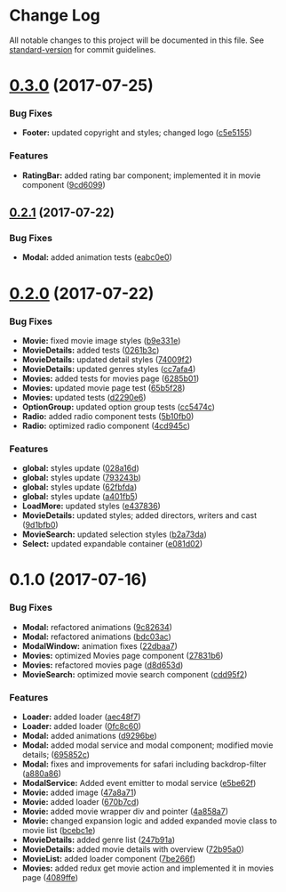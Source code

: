 # Change Log

All notable changes to this project will be documented in this file. See [standard-version](https://github.com/conventional-changelog/standard-version) for commit guidelines.

<a name="0.3.0"></a>
# [0.3.0](https://github.com/awinogrodzki/tmdb-client/compare/v0.2.1...v0.3.0) (2017-07-25)


### Bug Fixes

* **Footer:** updated copyright and styles; changed logo ([c5e5155](https://github.com/awinogrodzki/tmdb-client/commit/c5e5155))


### Features

* **RatingBar:** added rating bar component; implemented it in movie component ([9cd6099](https://github.com/awinogrodzki/tmdb-client/commit/9cd6099))



<a name="0.2.1"></a>
## [0.2.1](https://github.com/awinogrodzki/tmdb-client/compare/v0.2.0...v0.2.1) (2017-07-22)


### Bug Fixes

* **Modal:** added animation tests ([eabc0e0](https://github.com/awinogrodzki/tmdb-client/commit/eabc0e0))



<a name="0.2.0"></a>
# [0.2.0](https://github.com/awinogrodzki/tmdb-client/compare/v0.1.0...v0.2.0) (2017-07-22)


### Bug Fixes

* **Movie:** fixed movie image styles ([b9e331e](https://github.com/awinogrodzki/tmdb-client/commit/b9e331e))
* **MovieDetails:** added tests ([0261b3c](https://github.com/awinogrodzki/tmdb-client/commit/0261b3c))
* **MovieDetails:** updated detail styles ([74009f2](https://github.com/awinogrodzki/tmdb-client/commit/74009f2))
* **MovieDetails:** updated genres styles ([cc7afa4](https://github.com/awinogrodzki/tmdb-client/commit/cc7afa4))
* **Movies:** added tests for movies page ([6285b01](https://github.com/awinogrodzki/tmdb-client/commit/6285b01))
* **Movies:** updated movie page test ([65b5f28](https://github.com/awinogrodzki/tmdb-client/commit/65b5f28))
* **Movies:** updated tests ([d2290e6](https://github.com/awinogrodzki/tmdb-client/commit/d2290e6))
* **OptionGroup:** updated option group tests ([cc5474c](https://github.com/awinogrodzki/tmdb-client/commit/cc5474c))
* **Radio:** added radio component tests ([5b10fb0](https://github.com/awinogrodzki/tmdb-client/commit/5b10fb0))
* **Radio:** optimized radio component ([4cd945c](https://github.com/awinogrodzki/tmdb-client/commit/4cd945c))


### Features

* **global:** styles update ([028a16d](https://github.com/awinogrodzki/tmdb-client/commit/028a16d))
* **global:** styles update ([793243b](https://github.com/awinogrodzki/tmdb-client/commit/793243b))
* **global:** styles update ([62fbfda](https://github.com/awinogrodzki/tmdb-client/commit/62fbfda))
* **global:** styles update ([a401fb5](https://github.com/awinogrodzki/tmdb-client/commit/a401fb5))
* **LoadMore:** updated styles ([e437836](https://github.com/awinogrodzki/tmdb-client/commit/e437836))
* **MovieDetails:** updated styles; added directors, writers and cast ([9d1bfb0](https://github.com/awinogrodzki/tmdb-client/commit/9d1bfb0))
* **MovieSearch:** updated selection styles ([b2a73da](https://github.com/awinogrodzki/tmdb-client/commit/b2a73da))
* **Select:** updated expandable container ([e081d02](https://github.com/awinogrodzki/tmdb-client/commit/e081d02))



<a name="0.1.0"></a>
# 0.1.0 (2017-07-16)


### Bug Fixes

* **Modal:** refactored animations ([9c82634](https://github.com/awinogrodzki/tmdb-client/commit/9c82634))
* **Modal:** refactored animations ([bdc03ac](https://github.com/awinogrodzki/tmdb-client/commit/bdc03ac))
* **ModalWindow:** animation fixes ([22dbaa7](https://github.com/awinogrodzki/tmdb-client/commit/22dbaa7))
* **Movies:** optimized Movies page component ([27831b6](https://github.com/awinogrodzki/tmdb-client/commit/27831b6))
* **Movies:** refactored movies page ([d8d653d](https://github.com/awinogrodzki/tmdb-client/commit/d8d653d))
* **MovieSearch:** optimized movie search component ([cdd95f2](https://github.com/awinogrodzki/tmdb-client/commit/cdd95f2))


### Features

* **Loader:** added loader ([aec48f7](https://github.com/awinogrodzki/tmdb-client/commit/aec48f7))
* **Loader:** added loader ([0fc8c60](https://github.com/awinogrodzki/tmdb-client/commit/0fc8c60))
* **Modal:** added animations ([d9296be](https://github.com/awinogrodzki/tmdb-client/commit/d9296be))
* **Modal:** added modal service and modal component; modified movie details; ([695852c](https://github.com/awinogrodzki/tmdb-client/commit/695852c))
* **Modal:** fixes and improvements for safari including backdrop-filter ([a880a86](https://github.com/awinogrodzki/tmdb-client/commit/a880a86))
* **ModalService:** Added event emitter to modal service ([e5be62f](https://github.com/awinogrodzki/tmdb-client/commit/e5be62f))
* **Movie:** added image ([47a8a71](https://github.com/awinogrodzki/tmdb-client/commit/47a8a71))
* **Movie:** added loader ([670b7cd](https://github.com/awinogrodzki/tmdb-client/commit/670b7cd))
* **Movie:** added movie wrapper div and pointer ([4a858a7](https://github.com/awinogrodzki/tmdb-client/commit/4a858a7))
* **Movie:** changed expansion logic and added expanded movie class to movie list ([bcebc1e](https://github.com/awinogrodzki/tmdb-client/commit/bcebc1e))
* **MovieDetails:** added genre list ([247b91a](https://github.com/awinogrodzki/tmdb-client/commit/247b91a))
* **MovieDetails:** added movie details with overview ([72b95a0](https://github.com/awinogrodzki/tmdb-client/commit/72b95a0))
* **MovieList:** added loader component ([7be266f](https://github.com/awinogrodzki/tmdb-client/commit/7be266f))
* **Movies:** added redux get movie action and implemented it in movies page ([4089ffe](https://github.com/awinogrodzki/tmdb-client/commit/4089ffe))

